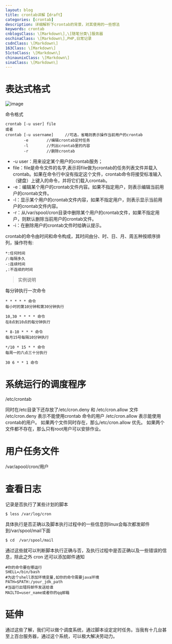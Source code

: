 ```yaml
---
layout: blog
title: crontab详解【draft】
categories: [crontab]
description: 详细解析下crontab的背景，对其使用的一些想法
keywords: crontab
cnblogsClass: \[Markdown\],\[随笔分类\]服务器
oschinaClass: \[Markdown\],PHP,日常记录
csdnClass: \[Markdown\]
163Class: \[Markdown\]
51ctoClass: \[Markdown\]
chinaunixClass: \[Markdown\]
sinaClass: \[Markdown\]
---
```


# 表达式格式
![image](https://segmentfault.com/img/bVmWmH)

命令格式
```
crontab [-u user] file
或者
crontab [-u username]     //可选，省略则表示操作当前用户的crontab
        -e        //编辑crontab定时任务
        -l        //列出crontab里的内容
        -r        //删除crontab
```
- -u user：用来设定某个用户的crontab服务；
- file：file是命令文件的名字,表示将file做为crontab的任务列表文件并载入crontab。如果在命令行中没有指定这个文件，crontab命令将接受标准输入（键盘）上键入的命令，并将它们载入crontab。
- -e：编辑某个用户的crontab文件内容。如果不指定用户，则表示编辑当前用户的crontab文件。
- -l：显示某个用户的crontab文件内容，如果不指定用户，则表示显示当前用户的crontab文件内容。
- -r：从/var/spool/cron目录中删除某个用户的crontab文件，如果不指定用户，则默认删除当前用户的crontab文件。
- -i：在删除用户的crontab文件时给确认提示。


crontab的命令由时间和命令构成，其时间由分、时、日、月、周五种按顺序排列，操作符有:
```
*:任何时间
/:每隔多久
-:连续时间
,:不连续的时间
```
> 实例说明

每分钟执行一次命令
```
* * * * * 命令
每小时的第10分钟和第30分钟执行

10,30 * * * * 命令
在8点到10点的每分钟执行

* 8-10 * * * 命令
每月15号每隔10分钟执行

*/10 * 15 * * 命令
每周一的六点三十分执行

30 6 * * 1 命令
```

# 系统运行的调度程序
/etc/crontab

同时在/etc目录下还存放了/etc/cron.deny 和 /etc/cron.allow 文件
/etc/cron.deny 表示不能使用crontab 命令的用户
/etc/cron.allow 表示能使用crontab的用户。
如果两个文件同时存在，那么/etc/cron.allow 优先。
如果两个文件都不存在，那么只有root用户可以安排作业。

# 用户任务文件

/var/apool/cron/用户


# 查看日志

记录是否执行了某些计划的脚本
```
$ less /var/log/cron
```

具体执行是否正确以及脚本执行过程中的一些信息则linux会每次都发邮件到/var/spool/mail下面
```
$ cd  /var/spool/mail

```

通过这些就可以判断脚本执行正确与否，及执行过程中是否正确以及一些错误的信息，除此之外 cron 还可以添加邮件通知

```
#你的命令要在哪运行
SHELL=/bin/bash
#为这个shell添加环境变量,如你的命令需要java环境
PATH=$PATH:/your_jdk_path
#当运行出错将邮件发送给谁
MAILTO=user_name或者你的qq邮箱

```

# 延伸
通过这些了解，我们可以做个调度系统，通过脚本设定定时任务。当我有十几台甚至上百台服务器，通过这个系统，可以极大解决劳动力。



